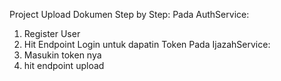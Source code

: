 Project Upload Dokumen
Step by Step:
Pada AuthService:
1. Register User
2. Hit Endpoint Login untuk dapatin Token
Pada IjazahService:
1. Masukin token nya
2. hit endpoint upload
